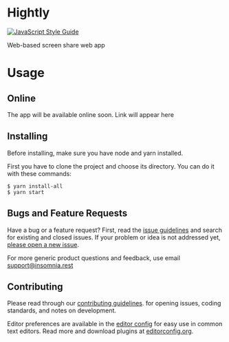 # Hightly
[![JavaScript Style Guide](https://cdn.rawgit.com/standard/standard/master/badge.svg)](https://github.com/standard/standard)

Web-based screen share web app

# Usage

## Online
The app will be available online soon. Link will appear here
## Installing
Before installing, make sure you have node and yarn installed.

First you have to clone the project and choose its directory. You can do it with these commands:
```
$ yarn install-all
$ yarn start
```

## Bugs and Feature Requests

Have a bug or a feature request? First, read the
[issue guidelines](CONTRIBUTING.md#using-the-issue-tracker) and search for existing and
closed issues. If your problem or idea is not addressed yet, [please open a new issue](https://github.com/Semreg/hightly/issues).

For more generic product questions and feedback, use email
[support@insomnia.rest](mailto:vchabaniuk@outlook.com)

## Contributing

Please read through our [contributing guidelines](CONTRIBUTING.md).
for opening issues, coding standards, and notes on development.

Editor preferences are available in the [editor config](.editorconfig) for easy use in
common text editors. Read more and download plugins at [editorconfig.org](http://editorconfig.org).
